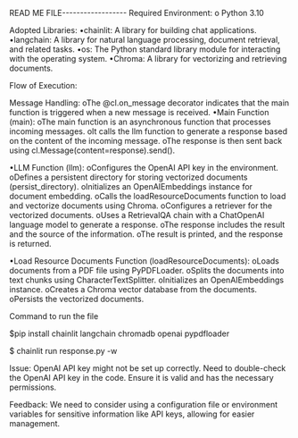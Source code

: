 READ ME FILE------------------
Required Environment:
o Python 3.10


Adopted Libraries:
•chainlit: A library for building chat applications.
•langchain: A library for natural language processing, document retrieval, and related tasks.
•os: The Python standard library module for interacting with the operating system.
•Chroma: A library for vectorizing and retrieving documents.


Flow of Execution:

Message Handling:
oThe @cl.on_message decorator indicates that the main function is triggered when a new message is received.
•Main Function (main):
oThe main function is an asynchronous function that processes incoming messages.
oIt calls the llm function to generate a response based on the content of the incoming message.
oThe response is then sent back using cl.Message(content=response).send().

•LLM Function (llm):
oConfigures the OpenAI API key in the environment.
oDefines a persistent directory for storing vectorized documents (persist_directory).
oInitializes an OpenAIEmbeddings instance for document embedding.
oCalls the loadResourceDocuments function to load and vectorize documents using Chroma.
oConfigures a retriever for the vectorized documents.
oUses a RetrievalQA chain with a ChatOpenAI language model to generate a response.
oThe response includes the result and the source of the information.
oThe result is printed, and the response is returned.

•Load Resource Documents Function (loadResourceDocuments):
oLoads documents from a PDF file using PyPDFLoader.
oSplits the documents into text chunks using CharacterTextSplitter.
oInitializes an OpenAIEmbeddings instance.
oCreates a Chroma vector database from the documents.
oPersists the vectorized documents.

Command to run the file


$pip install chainlit langchain chromadb openai pypdfloader


$ chainlit run response.py -w


Issue:
OpenAI API key might not be set up correctly. Need to double-check the OpenAI API key in the code. Ensure it is valid and has the necessary permissions.


Feedback:
We need to consider using a configuration file or environment variables for sensitive information like API keys, allowing for easier management.
